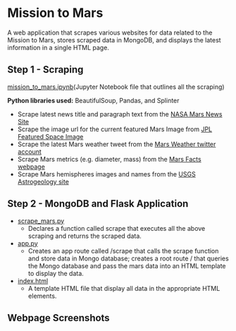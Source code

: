 # Mission to Mars #
A web application that scrapes various websites for data related to the Mission to Mars, stores scraped data in MongoDB, and displays the latest information in a single HTML page.

## Step 1 - Scraping ## 
[mission_to_mars.ipynb]( )(Jupyter Notebook file that outlines all the scraping) 

**Python libraries used:** BeautifulSoup, Pandas, and Splinter

* Scrape latest news title and paragraph text from the [NASA Mars News Site](https://mars.nasa.gov/news/)
* Scrape the image url for the current featured Mars Image from [JPL Featured Space Image](https://www.jpl.nasa.gov/spaceimages/?search=&category=Mars)
* Scrape the latest Mars weather tweet from the [Mars Weather twitter account](https://twitter.com/marswxreport?lang=en)
* Scrape Mars metrics (e.g. diameter, mass) from the [Mars Facts webpage](http://space-facts.com/mars/)
* Scrape Mars hemispheres images and names from the [USGS Astrogeology site](https://astrogeology.usgs.gov/search/results?q=hemisphere+enhanced&k1=target&v1=Mars) 

## Step 2 - MongoDB and Flask Application ##

* [scrape_mars.py](https://github.com/hollybergen/Data_Science_Projects/blob/master/Mission%20to%20Mars%20-%20Web-Scraping%20%26%20Document%20Databases/scrape_mars.py) 
  * Declares a function called scrape that executes all the above scraping and returns the scraped data.
* [app.py](https://github.com/hollybergen/Data_Science_Projects/blob/master/Mission%20to%20Mars%20-%20Web-Scraping%20%26%20Document%20Databases/app.py) 
  * Creates an app route called /scrape that calls the scrape function and store data in Mongo database; creates a root route / that queries the Mongo database and pass the mars data into an HTML template to display the data.
* [index.html](https://github.com/hollybergen/Data_Science_Projects/blob/master/Mission%20to%20Mars%20-%20Web-Scraping%20%26%20Document%20Databases/templates/index.html) 
  * A template HTML file that display all data in the appropriate HTML elements.

## Webpage Screenshots ##
